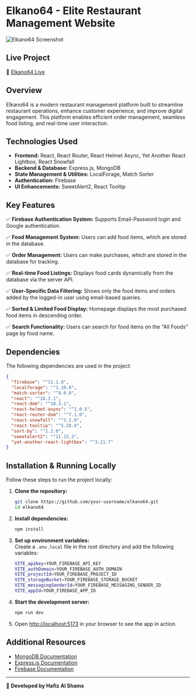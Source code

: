 # Elkano64 - Elite Restaurant Management Website

![Elkano64 Screenshot](https://i.ibb.co.com/Z5G36gZ/Screenshot-6646.png)  

## Live Project  
🔗 [Elkano64 Live](https://elkano64-0be36d.netlify.app/)  

## Overview  
Elkano64 is a modern restaurant management platform built to streamline restaurant operations, enhance customer experience, and improve digital engagement. This platform enables efficient order management, seamless food listing, and real-time user interaction.

## Technologies Used  
- **Frontend:** React, React Router, React Helmet Async, Yet Another React Lightbox, React Snowfall  
- **Backend & Database:** Express.js, MongoDB  
- **State Management & Utilities:** LocalForage, Match Sorter  
- **Authentication:** Firebase  
- **UI Enhancements:** SweetAlert2, React Tooltip  

## Key Features  
✅ **Firebase Authentication System:** Supports Email-Password login and Google authentication.  

✅ **Food Management System:** Users can add food items, which are stored in the database.  

✅ **Order Management:** Users can make purchases, which are stored in the database for tracking.  

✅ **Real-time Food Listings:** Displays food cards dynamically from the database via the server API.  

✅ **User-Specific Data Filtering:** Shows only the food items and orders added by the logged-in user using email-based queries.  

✅ **Sorted & Limited Food Display:** Homepage displays the most purchased food items in descending order.  

✅ **Search Functionality:** Users can search for food items on the "All Foods" page by food name.  

## Dependencies  
The following dependencies are used in the project:  

```json
{
  "firebase": "^11.1.0",
  "localforage": "^1.10.0",
  "match-sorter": "^8.0.0",
  "react": "^18.3.1",
  "react-dom": "^18.3.1",
  "react-helmet-async": "^2.0.5",
  "react-router-dom": "^7.1.0",
  "react-snowfall": "^2.2.0",
  "react-tooltip": "^5.28.0",
  "sort-by": "^1.2.0",
  "sweetalert2": "^11.15.3",
  "yet-another-react-lightbox": "^3.21.7"
}
```

## Installation & Running Locally  
Follow these steps to run the project locally:

1. **Clone the repository:**  
   ```sh
   git clone https://github.com/your-username/elkano64.git
   cd elkano64
   ```

2. **Install dependencies:**  
   ```sh
   npm install
   ```

3. **Set up environment variables:**  
   Create a `.env.local` file in the root directory and add the following variables:

   ```sh
   VITE_apiKey=YOUR_FIREBASE_API_KEY
   VITE_authDomain=YOUR_FIREBASE_AUTH_DOMAIN
   VITE_projectId=YOUR_FIREBASE_PROJECT_ID
   VITE_storageBucket=YOUR_FIREBASE_STORAGE_BUCKET
   VITE_messagingSenderId=YOUR_FIREBASE_MESSAGING_SENDER_ID
   VITE_appId=YOUR_FIREBASE_APP_ID
   ```

4. **Start the development server:**  
   ```sh
   npm run dev
   ```

5. Open [http://localhost:5173](http://localhost:5173) in your browser to see the app in action.

## Additional Resources  
- [MongoDB Documentation](https://www.mongodb.com/docs/)  
- [Express.js Documentation](https://expressjs.com/)  
- [Firebase Documentation](https://firebase.google.com/docs)  

---

🚀 **Developed by Hafiz Al Shams**  

